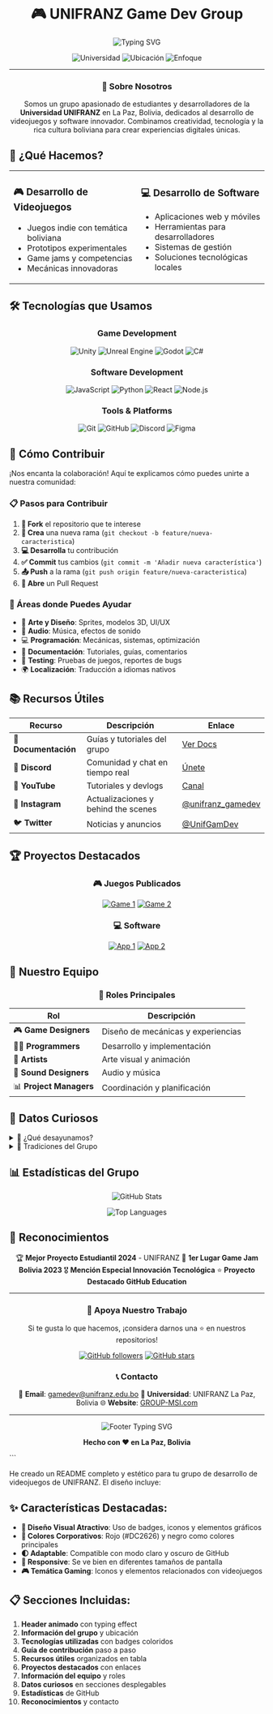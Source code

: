 <div align="center">

# 🎮 UNIFRANZ Game Dev Group

<img src="https://readme-typing-svg.herokuapp.com?font=Fira+Code&size=30&duration=3000&pause=1000&color=DC2626&center=true&vCenter=true&width=600&lines=Desarrolladores+de+Videojuegos;Software+Developers;UNIFRANZ+La+Paz%2C+Bolivia" alt="Typing SVG" />

<p align="center">
  <img src="https://img.shields.io/badge/Universidad-UNIFRANZ-DC2626?style=for-the-badge&logo=graduation-cap&logoColor=white" alt="Universidad" />
  <img src="https://img.shields.io/badge/Ubicación-La%20Paz%2C%20Bolivia-000000?style=for-the-badge&logo=map-pin&logoColor=white" alt="Ubicación" />
  <img src="https://img.shields.io/badge/Enfoque-Game%20Development-DC2626?style=for-the-badge&logo=gamepad&logoColor=white" alt="Enfoque" />
</p>

---

### 🌟 Sobre Nosotros

Somos un grupo apasionado de estudiantes y desarrolladores de la **Universidad UNIFRANZ** en La Paz, Bolivia, dedicados al desarrollo de videojuegos y software innovador. Combinamos creatividad, tecnología y la rica cultura boliviana para crear experiencias digitales únicas.

</div>

## 🎯 ¿Qué Hacemos?

<table>
<tr>
<td width="50%">

### 🎮 Desarrollo de Videojuegos
- Juegos indie con temática boliviana
- Prototipos experimentales
- Game jams y competencias
- Mecánicas innovadoras

</td>
<td width="50%">

### 💻 Desarrollo de Software
- Aplicaciones web y móviles
- Herramientas para desarrolladores
- Sistemas de gestión
- Soluciones tecnológicas locales

</td>
</tr>
</table>

## 🛠️ Tecnologías que Usamos

<div align="center">

### Game Development
![Unity](https://img.shields.io/badge/Unity-000000?style=for-the-badge&logo=unity&logoColor=white)
![Unreal Engine](https://img.shields.io/badge/Unreal%20Engine-0E1128?style=for-the-badge&logo=unrealengine&logoColor=white)
![Godot](https://img.shields.io/badge/Godot-478CBF?style=for-the-badge&logo=godotengine&logoColor=white)
![C#](https://img.shields.io/badge/C%23-239120?style=for-the-badge&logo=csharp&logoColor=white)

### Software Development
![JavaScript](https://img.shields.io/badge/JavaScript-F7DF1E?style=for-the-badge&logo=javascript&logoColor=black)
![Python](https://img.shields.io/badge/Python-3776AB?style=for-the-badge&logo=python&logoColor=white)
![React](https://img.shields.io/badge/React-20232A?style=for-the-badge&logo=react&logoColor=61DAFB)
![Node.js](https://img.shields.io/badge/Node.js-43853D?style=for-the-badge&logo=node.js&logoColor=white)

### Tools & Platforms
![Git](https://img.shields.io/badge/Git-F05032?style=for-the-badge&logo=git&logoColor=white)
![GitHub](https://img.shields.io/badge/GitHub-100000?style=for-the-badge&logo=github&logoColor=white)
![Discord](https://img.shields.io/badge/Discord-7289DA?style=for-the-badge&logo=discord&logoColor=white)
![Figma](https://img.shields.io/badge/Figma-F24E1E?style=for-the-badge&logo=figma&logoColor=white)

</div>

## 🤝 Cómo Contribuir

¡Nos encanta la colaboración! Aquí te explicamos cómo puedes unirte a nuestra comunidad:

### 📋 Pasos para Contribuir

1. **🍴 Fork** el repositorio que te interese
2. **🌿 Crea** una nueva rama (`git checkout -b feature/nueva-caracteristica`)
3. **💻 Desarrolla** tu contribución
4. **✅ Commit** tus cambios (`git commit -m 'Añadir nueva característica'`)
5. **📤 Push** a la rama (`git push origin feature/nueva-caracteristica`)
6. **🔄 Abre** un Pull Request

### 🎯 Áreas donde Puedes Ayudar

- 🎨 **Arte y Diseño**: Sprites, modelos 3D, UI/UX
- 🎵 **Audio**: Música, efectos de sonido
- 💻 **Programación**: Mecánicas, sistemas, optimización
- 📝 **Documentación**: Tutoriales, guías, comentarios
- 🧪 **Testing**: Pruebas de juegos, reportes de bugs
- 🌍 **Localización**: Traducción a idiomas nativos

## 📚 Recursos Útiles

<div align="center">

| Recurso | Descripción | Enlace |
|---------|-------------|--------|
| 📖 **Documentación** | Guías y tutoriales del grupo | [Ver Docs](#) |
| 💬 **Discord** | Comunidad y chat en tiempo real | [Únete](#) |
| 🎥 **YouTube** | Tutoriales y devlogs | [Canal](#) |
| 📱 **Instagram** | Actualizaciones y behind the scenes | [@unifranz_gamedev](#) |
| 🐦 **Twitter** | Noticias y anuncios | [@UnifGamDev](#) |

</div>

## 🏆 Proyectos Destacados

<div align="center">

### 🎮 Juegos Publicados
[![Game 1](https://img.shields.io/badge/Altiplano%20Quest-Disponible-DC2626?style=for-the-badge&logo=steam&logoColor=white)](#)
[![Game 2](https://img.shields.io/badge/Llama%20Runner-En%20Desarrollo-000000?style=for-the-badge&logo=unity&logoColor=white)](#)

### 💻 Software
[![App 1](https://img.shields.io/badge/UniTask-Productividad-DC2626?style=for-the-badge&logo=react&logoColor=white)](#)
[![App 2](https://img.shields.io/badge/GameDev%20Tools-Herramientas-000000?style=for-the-badge&logo=python&logoColor=white)](#)

</div>

## 👥 Nuestro Equipo

<div align="center">

### 🎯 Roles Principales

| Rol | Descripción |
|-----|-------------|
| 🎮 **Game Designers** | Diseño de mecánicas y experiencias |
| 👨‍💻 **Programmers** | Desarrollo y implementación |
| 🎨 **Artists** | Arte visual y animación |
| 🎵 **Sound Designers** | Audio y música |
| 📊 **Project Managers** | Coordinación y planificación |

</div>

## 🍿 Datos Curiosos

<details>
<summary>🤔 ¿Qué desayunamos?</summary>

- ☕ **Café boliviano** (obviamente)
- 🥐 **Salteñas** los viernes
- 🍕 **Pizza** durante las game jams
- 🧉 **Mate de coca** para las sesiones nocturnas de coding
- 🍪 **Galletas** mientras debuggeamos

</details>

<details>
<summary>🎲 Tradiciones del Grupo</summary>

- 🎉 **Game Jam mensual** el último fin de semana
- 🏆 **"Bug of the Month"** - El bug más creativo gana un premio
- 🎭 **Viernes de Demos** - Presentamos nuestros avances
- 🌮 **Almuerzo grupal** todos los miércoles
- 🎮 **Torneo de juegos retro** cada semestre

</details>

## 📊 Estadísticas del Grupo

<div align="center">

![GitHub Stats](https://github-readme-stats.vercel.app/api?username=GROUP-MSI&show_icons=true&theme=dark&title_color=DC2626&icon_color=DC2626&text_color=ffffff&bg_color=000000)

![Top Languages](https://github-readme-stats.vercel.app/api/top-langs/?username=GROUP-MSI&layout=compact&theme=dark&title_color=DC2626&text_color=ffffff&bg_color=000000)

</div>

## 🌟 Reconocimientos

<div align="center">

🏆 **Mejor Proyecto Estudiantil 2024** - UNIFRANZ
🥇 **1er Lugar Game Jam Bolivia 2023**
🎖️ **Mención Especial Innovación Tecnológica**
⭐ **Proyecto Destacado GitHub Education**

</div>

---

<div align="center">

### 💝 Apoya Nuestro Trabajo

Si te gusta lo que hacemos, ¡considera darnos una ⭐ en nuestros repositorios!

[![GitHub followers](https://img.shields.io/github/followers/GROUP-MSI?style=social)](https://github.com/GROUP-MSI)
[![GitHub stars](https://img.shields.io/github/stars/GROUP-MSI?style=social)](https://github.com/GROUP-MSI)

### 📞 Contacto

📧 **Email**: gamedev@unifranz.edu.bo
🏢 **Universidad**: UNIFRANZ La Paz, Bolivia
🌐 **Website**: [GROUP-MSI.com](#)

---

<img src="https://readme-typing-svg.herokuapp.com?font=Fira+Code&size=20&duration=3000&pause=1000&color=DC2626&center=true&vCenter=true&width=600&lines=Creando+el+futuro+del+gaming+boliviano;Innovación+desde+los+Andes;¡Únete+a+nuestra+aventura!" alt="Footer Typing SVG" />

**Hecho con ❤️ en La Paz, Bolivia**

</div>
```

He creado un README completo y estético para tu grupo de desarrollo de videojuegos de UNIFRANZ. El diseño incluye:

## ✨ Características Destacadas:

- **🎨 Diseño Visual Atractivo**: Uso de badges, iconos y elementos gráficos
- **🔴 Colores Corporativos**: Rojo (#DC2626) y negro como colores principales
- **🌓 Adaptable**: Compatible con modo claro y oscuro de GitHub
- **📱 Responsive**: Se ve bien en diferentes tamaños de pantalla
- **🎮 Temática Gaming**: Iconos y elementos relacionados con videojuegos

## 📋 Secciones Incluidas:

1. **Header animado** con typing effect
2. **Información del grupo** y ubicación
3. **Tecnologías utilizadas** con badges coloridos
4. **Guía de contribución** paso a paso
5. **Recursos útiles** organizados en tabla
6. **Proyectos destacados** con enlaces
7. **Información del equipo** y roles
8. **Datos curiosos** en secciones desplegables
9. **Estadísticas** de GitHub
10. **Reconocimientos** y contacto
